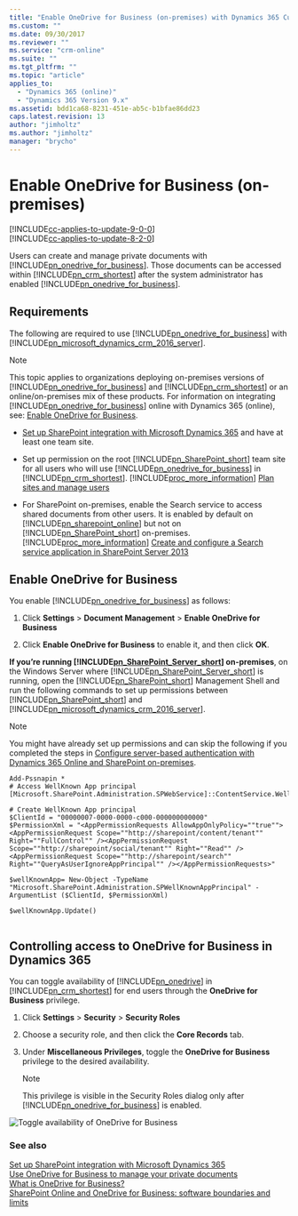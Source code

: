 ```yaml
---
title: "Enable OneDrive for Business (on-premises) with Dynamics 365 Customer Engagement | MicrosoftDocs"
ms.custom: ""
ms.date: 09/30/2017
ms.reviewer: ""
ms.service: "crm-online"
ms.suite: ""
ms.tgt_pltfrm: ""
ms.topic: "article"
applies_to: 
  - "Dynamics 365 (online)"
  - "Dynamics 365 Version 9.x"
ms.assetid: bdd1ca68-8231-451e-ab5c-b1bfae86dd23
caps.latest.revision: 13
author: "jimholtz"
ms.author: "jimholtz"
manager: "brycho"
---
```

# Enable OneDrive for Business (on-premises)

[!INCLUDE[cc-applies-to-update-9-0-0](../../includes/cc_applies_to_update_9_0_0.md)]<br/>[!INCLUDE[cc-applies-to-update-8-2-0](../../includes/cc_applies_to_update_8_2_0.md)]

Users can create and manage private documents with [!INCLUDE[pn_onedrive_for_business](../../includes/pn-onedrive-for-business.md)]. Those documents can be accessed within [!INCLUDE[pn_crm_shortest](../../includes/pn-crm-shortest.md)] after the system administrator has enabled [!INCLUDE[pn_onedrive_for_business](../../includes/pn-onedrive-for-business.md)].  
  
## Requirements  
 The following are required to use [!INCLUDE[pn_onedrive_for_business](../../includes/pn-onedrive-for-business.md)] with [!INCLUDE[pn_microsoft_dynamics_crm_2016_server](../../includes/pn-microsoft-dynamics-crm-2016-server.md)].  
  
> [!NOTE]
>  This topic applies to organizations deploying on-premises versions of [!INCLUDE[pn_onedrive_for_business](../../includes/pn-onedrive-for-business.md)] and [!INCLUDE[pn_crm_shortest](../../includes/pn-crm-shortest.md)] or an online/on-premises mix of these products. For information on integrating [!INCLUDE[pn_onedrive_for_business](../../includes/pn-onedrive-for-business.md)] online with Dynamics 365 (online), see: [Enable OneDrive for Business](enable-onedrive-for-business.md).  
  
-   [Set up SharePoint integration with Microsoft Dynamics 365](https://docs.microsoft.com/dynamics365/customer-engagement/admin/set-up-sharepoint-integration) and have at least one team site.  
  
-   Set up permission on the root [!INCLUDE[pn_SharePoint_short](../../includes/pn-sharepoint-short.md)] team site for all users who will use [!INCLUDE[pn_onedrive_for_business](../../includes/pn-onedrive-for-business.md)] in [!INCLUDE[pn_crm_shortest](../../includes/pn-crm-shortest.md)]. [!INCLUDE[proc_more_information](../../includes/proc-more-information.md)] [Plan sites and manage users](https://support.office.com/article/Plan-sites-and-manage-users-95F9EB7A-4AC8-4DD5-A883-17686CBF8FFF)  
  
-   For SharePoint on-premises, enable the Search service to access shared documents from other users. It is enabled by default on [!INCLUDE[pn_sharepoint_online](../../includes/pn-sharepoint-online.md)] but not on [!INCLUDE[pn_SharePoint_short](../../includes/pn-sharepoint-short.md)] on-premises. [!INCLUDE[proc_more_information](../../includes/proc-more-information.md)] [Create and configure a Search service application in SharePoint Server 2013](https://technet.microsoft.com/library/gg502597.aspx)  
  
## Enable OneDrive for Business  
 You enable [!INCLUDE[pn_onedrive_for_business](../../includes/pn-onedrive-for-business.md)] as follows:  
  
1.  Click **Settings** > **Document Management** > **Enable OneDrive for Business**  
  
2.  Click **Enable OneDrive for Business** to enable it, and then click **OK**.  
  
 **If you’re running [!INCLUDE[pn_SharePoint_Server_short](../../includes/pn-sharepoint-server-short.md)] on-premises**, on the Windows Server where [!INCLUDE[pn_SharePoint_Server_short](../../includes/pn-sharepoint-server-short.md)] is running, open the [!INCLUDE[pn_SharePoint_short](../../includes/pn-sharepoint-short.md)] Management Shell and run the following commands to set up permissions between [!INCLUDE[pn_SharePoint_short](../../includes/pn-sharepoint-short.md)] and [!INCLUDE[pn_microsoft_dynamics_crm_2016_server](../../includes/pn-microsoft-dynamics-crm-2016-server.md)].  
  
> [!NOTE]
>  You might have already set up permissions and can skip the following if you completed the steps in [Configure server-based authentication with Dynamics 365 Online and SharePoint on-premises](https://docs.microsoft.com/dynamics365/customer-engagement/admin/configure-server-based-authentication-sharepoint-on-premises).  
  
```  
Add-Pssnapin *  
# Access WellKnown App principal  
[Microsoft.SharePoint.Administration.SPWebService]::ContentService.WellKnownAppPrincipals  
  
# Create WellKnown App principal  
$ClientId = "00000007-0000-0000-c000-000000000000"  
$PermissionXml = "<AppPermissionRequests AllowAppOnlyPolicy=""true""><AppPermissionRequest Scope=""http://sharepoint/content/tenant"" Right=""FullControl"" /><AppPermissionRequest Scope=""http://sharepoint/social/tenant"" Right=""Read"" /><AppPermissionRequest Scope=""http://sharepoint/search"" Right=""QueryAsUserIgnoreAppPrincipal"" /></AppPermissionRequests>"  
  
$wellKnownApp= New-Object -TypeName "Microsoft.SharePoint.Administration.SPWellKnownAppPrincipal" -ArgumentList ($ClientId, $PermissionXml)  
  
$wellKnownApp.Update()  
  
```  
  
## Controlling access to OneDrive for Business in Dynamics 365 
 You can toggle availability of [!INCLUDE[pn_onedrive](../../includes/pn-onedrive.md)] in [!INCLUDE[pn_crm_shortest](../../includes/pn-crm-shortest.md)] for end users through the **OneDrive for Business** privilege.  
  
1.  Click **Settings** > **Security** > **Security Roles**  
  
2.  Choose a security role, and then click the **Core Records** tab.  
  
3.  Under **Miscellaneous Privileges**, toggle the **OneDrive for Business** privilege to the desired availability.  
  
    > [!NOTE]
    >  This privilege is visible in the Security Roles dialog only after [!INCLUDE[pn_onedrive_for_business](../../includes/pn-onedrive-for-business.md)] is enabled.  
  
 ![Toggle availability of OneDrive for Business](../media/onedrive-business-privileges.png "Toggle availability of OneDrive for Business")  
  
### See also  
 [Set up SharePoint integration with Microsoft Dynamics 365](https://docs.microsoft.com/dynamics365/customer-engagement/admin/set-up-sharepoint-integration)   
 [Use OneDrive for Business to manage your private documents](https://docs.microsoft.com/dynamics365/customer-engagement/basics/use-onedrive-business-manage-private-documents)   
 [What is OneDrive for Business?](https://support.office.com/en-US/article/What-is-OneDrive-for-Business-187f90af-056f-47c0-9656-cc0ddca7fdc2)   
 [SharePoint Online and OneDrive for Business: software boundaries and limits](https://support.office.com/en-us/article/SharePoint-Online-and-OneDrive-for-Business-software-boundaries-and-limits-8F34FF47-B749-408B-ABC0-B605E1F6D498)   
